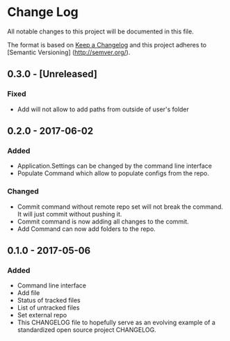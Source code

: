 # Change Log
All notable changes to this project will be documented in this file.

The format is based on [Keep a Changelog](http://keepachangelog.com/) and this project adheres to [Semantic Versioning]
(http://semver.org/).

## 0.3.0 - [Unreleased]
### Fixed
- Add will not allow to add paths from outside of user's folder

## 0.2.0 - 2017-06-02
### Added
- Application.Settings can be changed by the command line interface
- Populate Command which allow to populate configs from the repo.

### Changed
- Commit command without remote repo set will not break the command. It will just commit without pushing it.
- Commit command is now adding all changes to the commit.
- Add Command can now add folders to the repo.

## 0.1.0 - 2017-05-06
### Added
- Command line interface
- Add file
- Status of tracked files
- List of untracked files
- Set external repo
- This CHANGELOG file to hopefully serve as an evolving example of a standardized open source project CHANGELOG.
